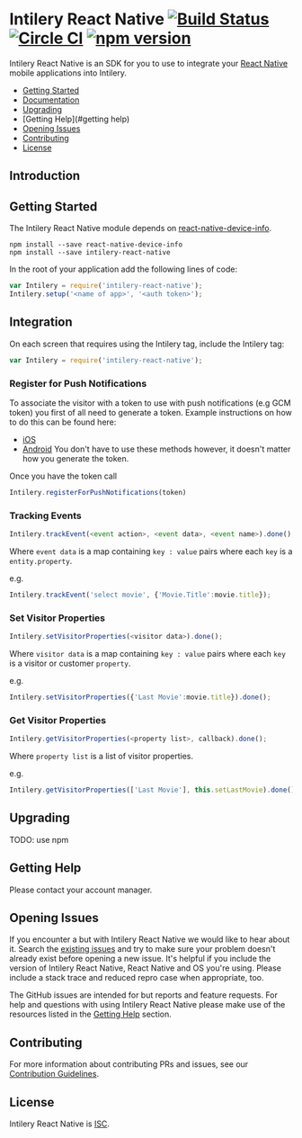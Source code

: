 # Intilery React Native [![Build Status](https://travis-ci.org/Intilery/intilery-react-native.svg?branch=master)](https://travis-ci.org/Intilery/intilery-react-native) [![Circle CI](https://circleci.com/gh/Intilery/intilery-react-native.svg?style=svg)](https://circleci.com/gh/Intilery/intilery-react-native) [![npm version](https://badge.fury.io/js/intilery-react-native.svg)](http://badge.fury.io/js/intilery-react-native)

Intilery React Native is an SDK for you to use to integrate your [React Native](https://facebook.github.io/react-native/) mobile applications into Intilery.

- [Getting Started](#getting-started)
- [Documentation](#documentation)
- [Upgrading](#upgrading)
- [Getting Help](#getting help)
- [Opening Issues](#opening-issues)
- [Contributing](#contributing)
- [License](#license)

## Introduction

## Getting Started
The Intilery React Native module depends on [react-native-device-info][rndi].

```
npm install --save react-native-device-info
npm install --save intilery-react-native
```

In the root of your application add the following lines of code:
```JavaScript
var Intilery = require('intilery-react-native');
Intilery.setup('<name of app>', '<auth token>');
```

## Integration

On each screen that requires using the Intilery tag, include the Intilery tag:
```JavaScript
var Intilery = require('intilery-react-native');
```

### Register for Push Notifications

To associate the visitor with a token to use with push notifications (e.g GCM token) you first of all need to generate a token.
Example instructions on how to do this can be found here:
- [iOS](https://facebook.github.io/react-native/docs/pushnotificationios.html)
- [Android](https://www.npmjs.com/package/react-native-push-notification)
  You don't have to use these methods however, it doesn't matter how you generate the token.

Once you have the token call
```JavaScript
Intilery.registerForPushNotifications(token)
```


### Tracking Events
```JavaScript
Intilery.trackEvent(<event action>, <event data>, <event name>).done();
```

Where `event data` is a map containing `key : value` pairs where each `key` is a `entity.property`.

e.g.
```JavaScript
Intilery.trackEvent('select movie', {'Movie.Title':movie.title});
```

### Set Visitor Properties
```JavaScript
Intilery.setVisitorProperties(<visitor data>).done();
```

Where `visitor data` is a map containing `key : value` pairs where each `key` is a visitor or customer `property`.

e.g.
```JavaScript
Intilery.setVisitorProperties({'Last Movie':movie.title}).done();
```

### Get Visitor Properties
```JavaScript
Intilery.getVisitorProperties(<property list>, callback).done();
```

Where `property list` is a list of visitor properties.

e.g.
```JavaScript
Intilery.getVisitorProperties(['Last Movie'], this.setLastMovie).done();
```

## Upgrading

TODO: use npm

## Getting Help

Please contact your account manager.

## Opening Issues

If you encounter a but with Intilery React Native we would like to hear about it. Search the [existing issues](https://github.com/Intilery/intilery-react-native/issues) and try to make sure your problem doesn't already exist before opening a new issue. It's helpful if you include the version of Intilery React Native, React Native and OS you're using. Please include a stack trace and reduced repro case when appropriate, too.

The GitHub issues are intended for but reports and feature requests. For help and questions with using Intilery React Native please make use of the resources listed in the [Getting Help](#getting-help) section. 

## Contributing

For more information about contributing PRs and issues, see our [Contribution Guidelines](https://github.com/Intilery/intilery-react-native/blob/master/CONTRIBUTING.md).

## License

Intilery React Native is [ISC](./LICENSE).


[rndi]:https://github.com/rebeccahughes/react-native-device-info
